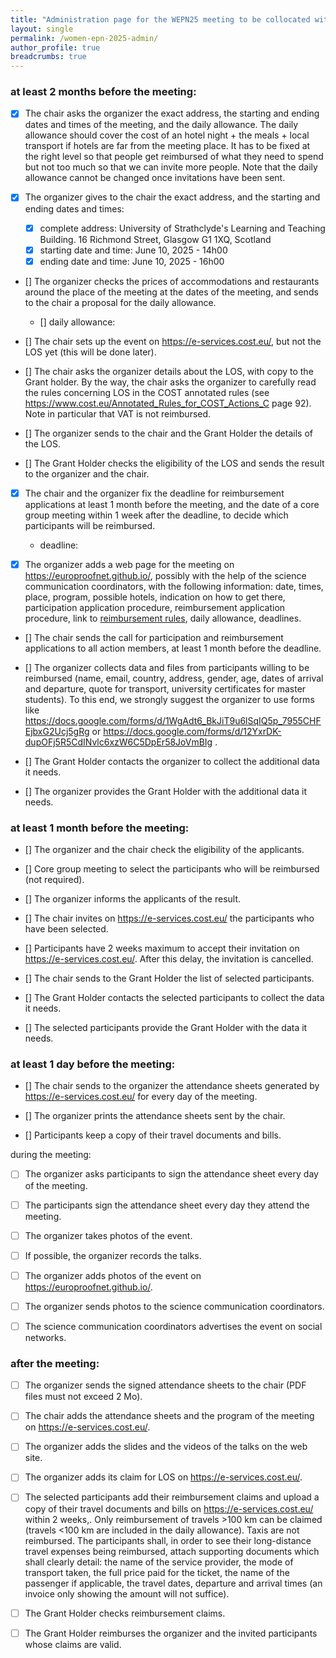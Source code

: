 ```yaml
---
title: "Administration page for the WEPN25 meeting to be collocated with TYPES 2025"
layout: single
permalink: /women-epn-2025-admin/
author_profile: true
breadcrumbs: true
---
```


### at least 2 months before the meeting:

- [X] The chair asks the organizer the exact address, the starting and ending dates and times of the meeting, and the daily allowance. The daily allowance should cover the cost of an hotel night + the meals + local transport if hotels are far from the meeting place. It has to be fixed at the right level so that people get reimbursed of what they need to spend but not too much so that we can invite more people. Note that the daily allowance cannot be changed once invitations have been sent.

- [x] The organizer gives to the chair the exact address, and the starting and ending dates and times:

    * [x] complete address: University of Strathclyde's Learning and Teaching Building. 16 Richmond Street, Glasgow G1 1XQ, Scotland
    * [x] starting date and time: June 10, 2025 - 14h00
    * [x] ending date and time: June 10, 2025 - 16h00

- [] The organizer checks the prices of accommodations and restaurants around the place of the meeting at the dates of the meeting, and sends to the chair a proposal for the daily allowance.

    * [] daily allowance: 

- [] The chair sets up the event on https://e-services.cost.eu/, but not the LOS yet (this will be done later).

- [] The chair asks the organizer details about the LOS, with copy to the Grant holder. By the way, the chair asks the organizer to carefully read the rules concerning LOS in the COST annotated rules (see https://www.cost.eu/Annotated_Rules_for_COST_Actions_C page 92). Note in particular that VAT is not reimbursed.

- [] The organizer sends to the chair and the Grant Holder the details of the LOS.

- [] The Grant Holder checks the eligibility of the LOS and sends the result to the organizer and the chair.

- [x] The chair and the organizer fix the deadline for reimbursement applications at least 1 month before the meeting, and the date of a core group meeting within 1 week after the deadline, to decide which participants will be reimbursed.

    * deadline: 

- [x] The organizer adds a web page for the meeting on https://europroofnet.github.io/, possibly with the help of the science communication coordinators, with the following information: date, times, place, program, possible hotels, indication on how to get there, participation application procedure, reimbursement application procedure, link to [reimbursement rules](../reimbursement-rules), daily allowance, deadlines.

- [] The chair sends the call for participation and reimbursement applications to all action members, at least 1 month before the deadline.

- [] The organizer collects data and files from participants willing to be reimbursed (name, email, country, address, gender, age, dates of arrival and departure, quote for transport, university certificates for master students). To this end, we strongly suggest the organizer to use forms like https://docs.google.com/forms/d/1WgAdt6_BkJiT9u6lSqIQ5p_7955CHFEjbxG2Ucj5gRg or https://docs.google.com/forms/d/12YxrDK-dupOFj5R5CdINvlc6xzW6C5DpEr58JoVmBIg .

- [] The Grant Holder contacts the organizer to collect the additional data it needs.

- [] The organizer provides the Grant Holder with the additional data it needs.

### at least 1 month before the meeting:

- [] The organizer and the chair check the eligibility of the applicants.

- [] Core group meeting to select the participants who will be reimbursed (not required). 

- [] The organizer informs the applicants of the result.

- [] The chair invites on https://e-services.cost.eu/ the participants who have been selected.

- [] Participants have 2 weeks maximum to accept their invitation on https://e-services.cost.eu/. After this delay, the invitation is cancelled.

- [] The chair sends to the Grant Holder the list of selected participants.

- [] The Grant Holder contacts the selected participants to collect the data it needs.

- [] The selected participants provide the Grant Holder with the data it needs.

### at least 1 day before the meeting:

- [] The chair sends to the organizer the attendance sheets generated by https://e-services.cost.eu/ for every day of the meeting.

- [] The organizer prints the attendance sheets sent by the chair.

- [] Participants keep a copy of their travel documents and bills.

during the meeting:

- [ ] The organizer asks participants to sign the attendance sheet every day of the meeting.

- [ ] The participants sign the attendance sheet every day they attend the meeting.

- [ ] The organizer takes photos of the event.

- [ ] If possible, the organizer records the talks.

- [ ] The organizer adds photos of the event on https://europroofnet.github.io/.

- [ ] The organizer sends photos to the science communication coordinators.

- [ ] The science communication coordinators advertises the event on social networks.

### after the meeting:

- [ ] The organizer sends the signed attendance sheets to the chair (PDF files must not exceed 2 Mo).

- [ ] The chair adds the attendance sheets and the program of the meeting on https://e-services.cost.eu/.

- [ ] The organizer adds the slides and the videos of the talks on the web site.

- [ ] The organizer adds its claim for LOS on https://e-services.cost.eu/.

- [ ] The selected participants add their reimbursement claims and upload a copy of their travel documents and bills on https://e-services.cost.eu/ within 2 weeks,. Only reimbursement of travels >100 km can be claimed (travels <100 km are included in the daily allowance). Taxis are not reimbursed. The participants shall, in order to see their long-distance travel expenses being reimbursed, attach supporting documents which shall clearly detail: the name of the service provider, the mode of transport taken, the full price paid for the ticket, the name of the passenger if applicable, the travel dates, departure and arrival times (an invoice only showing the amount will not suffice).

- [ ] The Grant Holder checks reimbursement claims.

- [ ] The Grant Holder reimburses the organizer and the invited participants whose claims are valid.
